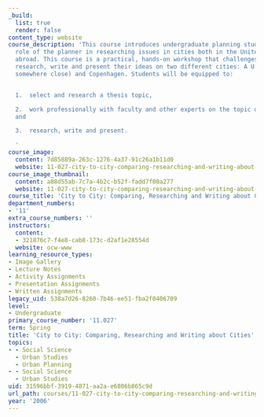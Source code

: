```yaml
---
_build:
  list: true
  render: false
content_type: website
course_description: 'This course introduces undergraduate planning students to the
  role of the planner in researching issues in cities both in the United States and
  abroad. This course is a practical, hands-on workshop that challenges students to
  research, write and present their ideas on two different cities: A U.S. City (preferably
  somewhere close) and Copenhagen. Students will be equipped to:


  1.  select and research a thesis topic,

  2.  work professionally with faculty and other experts on the topic of their choice,
  and

  3.  research, write and present.

  '
course_image:
  content: 7d85889a-263c-1276-4a37-91c26a1b11d0
  website: 11-027-city-to-city-comparing-researching-and-writing-about-cities-spring-2006
course_image_thumbnail:
  content: a88d55ab-7c7a-4b2c-b52f-fadd7f00a277
  website: 11-027-city-to-city-comparing-researching-and-writing-about-cities-spring-2006
course_title: 'City to City: Comparing, Researching and Writing about Cities'
department_numbers:
- '11'
extra_course_numbers: ''
instructors:
  content:
  - 321876c7-f4e8-cab8-173c-d2af1e28554d
  website: ocw-www
learning_resource_types:
- Image Gallery
- Lecture Notes
- Activity Assignments
- Presentation Assignments
- Written Assignments
legacy_uid: 538a7d26-8260-7b46-ee51-fba2f0406709
level:
- Undergraduate
primary_course_number: '11.027'
term: Spring
title: 'City to City: Comparing, Researching and Writing about Cities'
topics:
- - Social Science
  - Urban Studies
  - Urban Planning
- - Social Science
  - Urban Studies
uid: 31596bbf-3919-4871-aa2a-e6806b865c9d
url_path: courses/11-027-city-to-city-comparing-researching-and-writing-about-cities-spring-2006
year: '2006'
---
```

